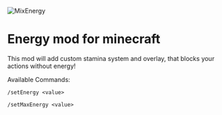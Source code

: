 ![MixEnergy](https://github.com/user-attachments/assets/22a5e536-00ce-4f2e-b2cf-dfa96b352cb3)
# Energy mod for minecraft
This mod will add custom stamina system and overlay, that blocks your actions without energy!

Available Commands:

```
/setEnergy <value>
```

```
/setMaxEnergy <value>
```

